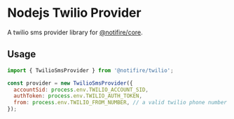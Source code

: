 # Nodejs Twilio Provider

A twilio sms provider library for [@notifire/core](https://github.com/notifirehq/notifire).

## Usage

```javascript
import { TwilioSmsProvider } from '@notifire/twilio';

const provider = new TwilioSmsProvider({
  accountSid: process.env.TWILIO_ACCOUNT_SID,
  authToken: process.env.TWILIO_AUTH_TOKEN,
  from: process.env.TWILIO_FROM_NUMBER, // a valid twilio phone number
});
```
